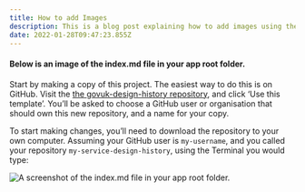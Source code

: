 ```yaml
---
title: How to add Images
description: This is a blog post explaining how to add images using the NeltifyCMS.
date: 2022-01-28T09:47:23.855Z
---
```

#### Below is an image of the **index.md** file in your app root folder.

Start by making a copy of this project. The easiest way to do this is on GitHub. Visit the [the govuk-design-history repository](https://github.com/DFE-Digital/govuk-design-history), and click ‘Use this template’. You’ll be asked to choose a GitHub user or organisation that should own this new repository, and a name for your copy.

To start making changes, you’ll need to download the repository to your own computer. Assuming your GitHub user is `my-username`, and you called your repository `my-service-design-history`, using the Terminal you would type:


![A screenshot of the index.md file in your app root folder.](/screenshot-2022-01-28-at-09.45.56.png "index.md")